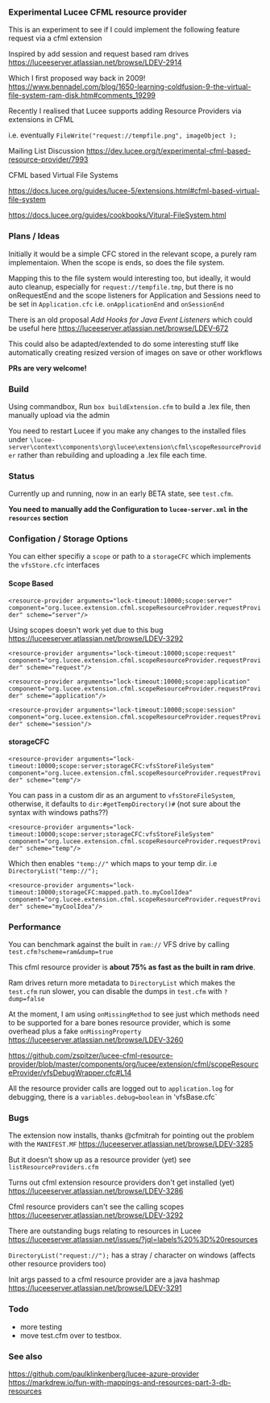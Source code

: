 ### Experimental Lucee CFML resource provider

This is an experiment to see if I could implement the following feature request via a cfml extension

Inspired by add session and request based ram drives https://luceeserver.atlassian.net/browse/LDEV-2914

Which I first proposed way back in 2009! https://www.bennadel.com/blog/1650-learning-coldfusion-9-the-virtual-file-system-ram-disk.htm#comments_19299

Recently I realised that Lucee supports adding Resource Providers via extensions in CFML

i.e.  eventually `FileWrite("request://tempfile.png", imageObject );` 

Mailing List Discussion https://dev.lucee.org/t/experimental-cfml-based-resource-provider/7993

CFML based Virtual File Systems

https://docs.lucee.org/guides/lucee-5/extensions.html#cfml-based-virtual-file-system

https://docs.lucee.org/guides/cookbooks/Vitural-FileSystem.html

### Plans / Ideas

Initially it would be a simple CFC stored in the relevant scope, a purely ram implementaion. When the scope is ends, so does the file system.

Mapping this to the file system would interesting too, but ideally,  it would auto cleanup, especially for `request://tempfile.tmp`, but there is no onRequestEnd and the scope listeners for Application and Sessions need to be set in `Application.cfc` i.e. `onApplicationEnd` and `onSessionEnd`

There is an old proposal *Add Hooks for Java Event Listeners* which could be useful here
https://luceeserver.atlassian.net/browse/LDEV-672

This could also be adapted/extended to do some interesting stuff like automatically creating resized version of images on save or other workflows

**PRs are very welcome!**

### Build

Using commandbox, Run `box buildExtension.cfm` to build a .lex file, then manually upload via the admin

You need to restart Lucee if you make any changes to the installed files under `\lucee-server\context\components\org\lucee\extension\cfml\scopeResourceProvider` rather than rebuilding and uploading a .lex file each time.

### Status

Currently up and running, now in an early BETA state, see `test.cfm`. 

**You need to manually add the Configuration to `lucee-server.xml` in the `resources` section**

### Configation / Storage Options

You can either specifiy a `scope` or path to a `storageCFC` which implements the `vfsStore.cfc` interfaces

#### Scope Based

`<resource-provider arguments="lock-timeout:10000;scope:server" component="org.lucee.extension.cfml.scopeResourceProvider.requestProvider" scheme="server"/>`

Using scopes doesn't work yet due to this bug https://luceeserver.atlassian.net/browse/LDEV-3292

`<resource-provider arguments="lock-timeout:10000;scope:request" component="org.lucee.extension.cfml.scopeResourceProvider.requestProvider" scheme="request"/>`

`<resource-provider arguments="lock-timeout:10000;scope:application" component="org.lucee.extension.cfml.scopeResourceProvider.requestProvider" scheme="application"/>`

`<resource-provider arguments="lock-timeout:10000;scope:session" component="org.lucee.extension.cfml.scopeResourceProvider.requestProvider" scheme="session"/>`

#### storageCFC

`<resource-provider arguments="lock-timeout:10000;scope:server;storageCFC:vfsStoreFileSystem" component="org.lucee.extension.cfml.scopeResourceProvider.requestProvider" scheme="temp"/>`

You can pass in a custom dir as an argument to `vfsStoreFileSystem`, otherwise, it defaults to `dir:#getTempDirectory()#` (not sure about the syntax with windows paths??)

`<resource-provider arguments="lock-timeout:10000;scope:server;storageCFC:vfsStoreFileSystem" component="org.lucee.extension.cfml.scopeResourceProvider.requestProvider" scheme="temp"/>`

Which then enables `"temp://"` which maps to your temp dir. i.e `DirectoryList("temp://");`

`<resource-provider arguments="lock-timeout:10000;storageCFC:mapped.path.to.myCoolIdea" component="org.lucee.extension.cfml.scopeResourceProvider.requestProvider" scheme="myCoolIdea"/>`

### Performance

You can benchmark against the built in `ram://` VFS drive by calling `test.cfm?scheme=ram&dump=true`

This cfml resource provider is **about 75% as fast as the built in ram drive**. 

Ram drives return more metadata to `DirectoryList` which makes the `test.cfm` run slower, you can disable the dumps in `test.cfm` with `?dump=false`

At the moment, I am using `onMissingMethod` to see just which methods need to be supported for a bare bones resource provider, which is some overhead plus a fake `onMissingProperty` https://luceeserver.atlassian.net/browse/LDEV-3260

https://github.com/zspitzer/lucee-cfml-resource-provider/blob/master/components/org/lucee/extension/cfml/scopeResourceProvider/vfsDebugWrapper.cfc#L14

All the resource provider calls are logged out to `application.log` for debugging, there is a `variables.debug=boolean` in 'vfsBase.cfc`

### Bugs

The extension now installs, thanks @cfmitrah for pointing out the problem with the `MANIFEST.MF` https://luceeserver.atlassian.net/browse/LDEV-3285

But it doesn't show up as a resource provider (yet) see `listResourceProviders.cfm`

Turns out cfml extension resource providers don't get installed (yet) https://luceeserver.atlassian.net/browse/LDEV-3286

Cfml resource providers can't see the calling scopes https://luceeserver.atlassian.net/browse/LDEV-3292

There are outstanding bugs relating to resources in Lucee https://luceeserver.atlassian.net/issues/?jql=labels%20%3D%20resources

`DirectoryList("request://");` has a stray / character on windows (affects other resource providers too)

Init args passed to a cfml resource provider are a java hashmap https://luceeserver.atlassian.net/browse/LDEV-3291

### Todo

- more testing
- move test.cfm over to testbox.

### See also

https://github.com/paulklinkenberg/lucee-azure-provider
https://markdrew.io/fun-with-mappings-and-resources-part-3-db-resources

